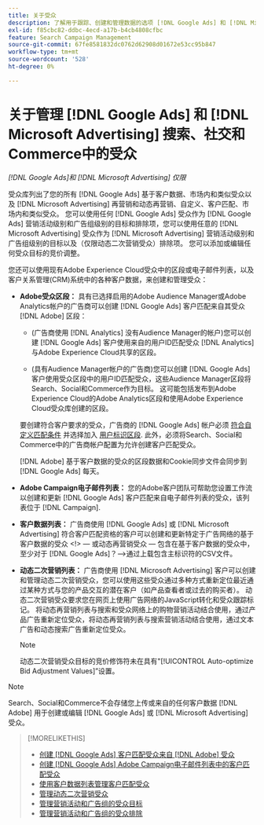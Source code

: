 ```yaml
---
title: 关于受众
description: 了解用于跟踪、创建和管理数据的选项 [!DNL Google Ads] 和 [!DNL Microsoft Advertising] 受众。
exl-id: f85cbc82-ddbc-4ecd-a17b-b4cb4808cfbc
feature: Search Campaign Management
source-git-commit: 67fe8581832dc0762d62908d01672e53cc95b847
workflow-type: tm+mt
source-wordcount: '528'
ht-degree: 0%

---
```


# 关于管理 [!DNL Google Ads] 和 [!DNL Microsoft Advertising] 搜索、社交和Commerce中的受众

*[!DNL Google Ads]和 [!DNL Microsoft Advertising] 仅限*

受众库列出了您的所有 [!DNL Google Ads] 基于客户数据、市场内和类似受众以及 [!DNL Microsoft Advertising] 再营销和动态再营销、自定义、客户匹配、市场内和类似受众。 您可以使用任何 [!DNL Google Ads] 受众作为 [!DNL Google Ads] 营销活动级别和广告组级别的目标和排除项，您可以使用任意的 [!DNL Microsoft Advertising] 受众作为 [!DNL Microsoft Advertising] 营销活动级别和广告组级别的目标以及（仅限动态二次营销受众）排除项。 您可以添加或编辑任何受众目标的竞价调整。

您还可以使用现有Adobe Experience Cloud受众中的区段或电子邮件列表，以及客户关系管理(CRM)系统中的各种客户数据，来创建和管理受众：

* **Adobe受众区段：** 具有已选择启用的Adobe Audience Manager或Adobe Analytics帐户的广告商可以创建 [!DNL Google Ads] 客户匹配来自其受众 [!DNL Adobe] 区段：

   * (广告商使用 [!DNL Analytics] 没有Audience Manager的帐户)您可以创建 [!DNL Google Ads] 客户使用来自的用户ID匹配受众 [!DNL Analytics] 与Adobe Experience Cloud共享的区段。

   * (具有Audience Manager帐户的广告商)您可以创建 [!DNL Google Ads] 客户使用受众区段中的用户ID匹配受众，这些Audience Manager区段将Search、Social和Commerce作为目标。 这可能包括发布到Adobe Experience Cloud的Adobe Analytics区段和使用Adobe Experience Cloud受众库创建的区段。

  要创建符合客户要求的受众，广告商的 [!DNL Google Ads] 帐户必须 [符合自定义匹配条件](https://support.google.com/adspolicy/answer/6299717) 并选择加入 [用户标识区段](https://support.google.com/google-ads/answer/9199250). 此外，必须将Search、Social和Commerce中的广告商帐户配置为允许创建客户匹配受众。

  [!DNL Adobe] 基于客户数据的受众的区段数据和Cookie同步文件会同步到 [!DNL Google Ads] 每天。

* **Adobe Campaign电子邮件列表：** 您的Adobe客户团队可帮助您设置工作流以创建和更新 [!DNL Google Ads] 客户匹配来自电子邮件列表的受众，该列表位于 [!DNL Campaign].

* **客户数据列表：** 广告商使用 [!DNL Google Ads] 或 [!DNL Microsoft Advertising] 符合客户匹配资格的客户可以创建和更新特定于广告网络的基于客户数据的受众 &lt;!> — 或动态再营销受众 — 包含在基于客户数据的受众中，至少对于 [!DNL Google Ads]？—>通过上载包含主标识符的CSV文件。

* **动态二次营销列表：** 广告商使用 [!DNL Microsoft Advertising] 客户可以创建和管理动态二次营销受众，您可以使用这些受众通过多种方式重新定位最近通过某种方式与您的产品交互的潜在客户（如产品查看者或过去的购买者）。 动态二次营销受众要求您在网页上使用广告网络的JavaScript转化和受众跟踪标记。 将动态再营销列表与搜索和受众网络上的购物营销活动结合使用，通过产品广告重新定位受众，将动态再营销列表与搜索营销活动结合使用，通过文本广告和动态搜索广告重新定位受众。 <!--[For [!DNL Google Ads], these are technically included in a customer data-based audience, so word this all carefully when we add support for them.]-->

  >[!NOTE]
  >
  >动态二次营销受众目标的竞价修饰符未在具有&quot;[!UICONTROL Auto-optimize Bid Adjustment Values]”设置。

>[!NOTE]
>
>Search、Social和Commerce不会存储您上传或来自的任何客户数据 [!DNL Adobe] 用于创建或编辑 [!DNL Google Ads] 或 [!DNL Microsoft Advertising] 受众。

>[!MORELIKETHIS]
>
>* [创建 [!DNL Google Ads] 客户匹配受众来自 [!DNL Adobe] 受众](google-audience-from-adobe-audience.md)
>* [创建 [!DNL Google Ads] Adobe Campaign电子邮件列表中的客户匹配受众](google-audience-from-campaign-email-list.md)
>* [使用客户数据列表管理客户匹配受众](audience-from-customer-data-list.md)
>* [管理动态二次营销受众](audience-dynamic-remarketing-manage.md)
>* [管理营销活动和广告组的受众目标](audience-targets-manage.md)
>* [管理营销活动和广告组的受众排除](audience-exclusions-manage.md)
